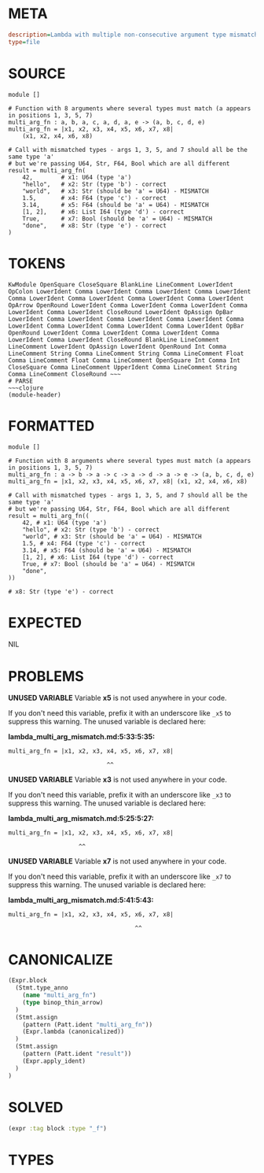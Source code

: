 # META
~~~ini
description=Lambda with multiple non-consecutive argument type mismatches
type=file
~~~
# SOURCE
~~~roc
module []

# Function with 8 arguments where several types must match (a appears in positions 1, 3, 5, 7)
multi_arg_fn : a, b, a, c, a, d, a, e -> (a, b, c, d, e)
multi_arg_fn = |x1, x2, x3, x4, x5, x6, x7, x8| 
    (x1, x2, x4, x6, x8)

# Call with mismatched types - args 1, 3, 5, and 7 should all be the same type 'a'
# but we're passing U64, Str, F64, Bool which are all different
result = multi_arg_fn(
    42,        # x1: U64 (type 'a')
    "hello",   # x2: Str (type 'b') - correct
    "world",   # x3: Str (should be 'a' = U64) - MISMATCH  
    1.5,       # x4: F64 (type 'c') - correct
    3.14,      # x5: F64 (should be 'a' = U64) - MISMATCH
    [1, 2],    # x6: List I64 (type 'd') - correct
    True,      # x7: Bool (should be 'a' = U64) - MISMATCH
    "done",    # x8: Str (type 'e') - correct
)
~~~
# TOKENS
~~~text
KwModule OpenSquare CloseSquare BlankLine LineComment LowerIdent OpColon LowerIdent Comma LowerIdent Comma LowerIdent Comma LowerIdent Comma LowerIdent Comma LowerIdent Comma LowerIdent Comma LowerIdent OpArrow OpenRound LowerIdent Comma LowerIdent Comma LowerIdent Comma LowerIdent Comma LowerIdent CloseRound LowerIdent OpAssign OpBar LowerIdent Comma LowerIdent Comma LowerIdent Comma LowerIdent Comma LowerIdent Comma LowerIdent Comma LowerIdent Comma LowerIdent OpBar OpenRound LowerIdent Comma LowerIdent Comma LowerIdent Comma LowerIdent Comma LowerIdent CloseRound BlankLine LineComment LineComment LowerIdent OpAssign LowerIdent OpenRound Int Comma LineComment String Comma LineComment String Comma LineComment Float Comma LineComment Float Comma LineComment OpenSquare Int Comma Int CloseSquare Comma LineComment UpperIdent Comma LineComment String Comma LineComment CloseRound ~~~
# PARSE
~~~clojure
(module-header)
~~~
# FORMATTED
~~~roc
module []

# Function with 8 arguments where several types must match (a appears in positions 1, 3, 5, 7)
multi_arg_fn : a -> b -> a -> c -> a -> d -> a -> e -> (a, b, c, d, e)
multi_arg_fn = |x1, x2, x3, x4, x5, x6, x7, x8| (x1, x2, x4, x6, x8)

# Call with mismatched types - args 1, 3, 5, and 7 should all be the same type 'a'
# but we're passing U64, Str, F64, Bool which are all different
result = multi_arg_fn((
	42, # x1: U64 (type 'a')
	"hello", # x2: Str (type 'b') - correct
	"world", # x3: Str (should be 'a' = U64) - MISMATCH  
	1.5, # x4: F64 (type 'c') - correct
	3.14, # x5: F64 (should be 'a' = U64) - MISMATCH
	[1, 2], # x6: List I64 (type 'd') - correct
	True, # x7: Bool (should be 'a' = U64) - MISMATCH
	"done",
))

# x8: Str (type 'e') - correct
~~~
# EXPECTED
NIL
# PROBLEMS
**UNUSED VARIABLE**
Variable **x5** is not used anywhere in your code.

If you don't need this variable, prefix it with an underscore like `_x5` to suppress this warning.
The unused variable is declared here:

**lambda_multi_arg_mismatch.md:5:33:5:35:**
```roc
multi_arg_fn = |x1, x2, x3, x4, x5, x6, x7, x8| 
```
                                ^^


**UNUSED VARIABLE**
Variable **x3** is not used anywhere in your code.

If you don't need this variable, prefix it with an underscore like `_x3` to suppress this warning.
The unused variable is declared here:

**lambda_multi_arg_mismatch.md:5:25:5:27:**
```roc
multi_arg_fn = |x1, x2, x3, x4, x5, x6, x7, x8| 
```
                        ^^


**UNUSED VARIABLE**
Variable **x7** is not used anywhere in your code.

If you don't need this variable, prefix it with an underscore like `_x7` to suppress this warning.
The unused variable is declared here:

**lambda_multi_arg_mismatch.md:5:41:5:43:**
```roc
multi_arg_fn = |x1, x2, x3, x4, x5, x6, x7, x8| 
```
                                        ^^


# CANONICALIZE
~~~clojure
(Expr.block
  (Stmt.type_anno
    (name "multi_arg_fn")
    (type binop_thin_arrow)
  )
  (Stmt.assign
    (pattern (Patt.ident "multi_arg_fn"))
    (Expr.lambda (canonicalized))
  )
  (Stmt.assign
    (pattern (Patt.ident "result"))
    (Expr.apply_ident)
  )
)
~~~
# SOLVED
~~~clojure
(expr :tag block :type "_f")
~~~
# TYPES
~~~roc
~~~
